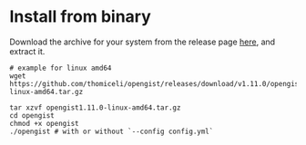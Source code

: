 # Install from binary

Download the archive for your system from the release page [here](https://github.com/thomiceli/opengist/releases/latest), and extract it.

```shell
# example for linux amd64
wget https://github.com/thomiceli/opengist/releases/download/v1.11.0/opengist1.11.0-linux-amd64.tar.gz

tar xzvf opengist1.11.0-linux-amd64.tar.gz
cd opengist
chmod +x opengist
./opengist # with or without `--config config.yml`
```

